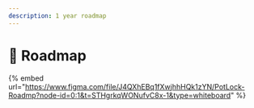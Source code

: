 ```yaml
---
description: 1 year roadmap
---
```


# 🔮 Roadmap

{% embed url="https://www.figma.com/file/J4QXhEBq1fXwjhhHQk1zYN/PotLock-Roadmp?node-id=0:1&t=STHgrkqWONufvC8x-1&type=whiteboard" %}

